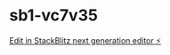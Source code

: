 # sb1-vc7v35

[Edit in StackBlitz next generation editor ⚡️](https://stackblitz.com/~/github.com/shahulsk99599/sb1-vc7v35)